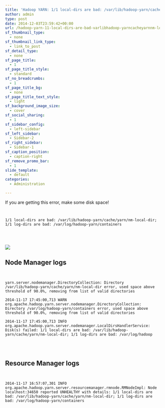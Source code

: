 ```yaml
---
title: 'Hadoop YARN: 1/1 local-dirs are bad: /var/lib/hadoop-yarn/cache/yarn/nm-local-dir; 1/1 log-dirs are bad: /var/log/hadoop-yarn/containers'
author: admin
type: post
date: 2014-12-03T23:59:42+00:00
url: /hadoop-yarn-11-local-dirs-are-bad-varlibhadoop-yarncacheyarnnm-local-dir-11-log-dirs-are-bad-varloghadoop-yarncontainers/
sf_thumbnail_type:
  - none
sf_thumbnail_link_type:
  - link_to_post
sf_detail_type:
  - none
sf_page_title:
  - 1
sf_page_title_style:
  - standard
sf_no_breadcrumbs:
  - 1
sf_page_title_bg:
  - none
sf_page_title_text_style:
  - light
sf_background_image_size:
  - cover
sf_social_sharing:
  - 1
sf_sidebar_config:
  - left-sidebar
sf_left_sidebar:
  - Sidebar-2
sf_right_sidebar:
  - Sidebar-1
sf_caption_position:
  - caption-right
sf_remove_promo_bar:
  - 1
slide_template:
  - default
categories:
  - Administration

---
```

If you are getting this error, make some disk space!

<pre><code class="bash">
  
1/1 local-dirs are bad: /var/lib/hadoop-yarn/cache/yarn/nm-local-dir; 1/1 log-dirs are bad: /var/log/hadoop-yarn/containers

</code></pre>

&nbsp;

[<img src="https://cdn.gethue.com/uploads/2014/12/yarn-rm-unhealty-1024x331.png" />][1]

## Node Manager logs

<pre><code class="bash">

yarn.server.nodemanager.DirectoryCollection: Directory /var/lib/hadoop-yarn/cache/yarn/nm-local-dir error, used space above threshold of 90.0%, removing from list of valid directories
  
2014-11-17 17:45:00,713 WARN org.apache.hadoop.yarn.server.nodemanager.DirectoryCollection: Directory /var/log/hadoop-yarn/containers error, used space above threshold of 90.0%, removing from list of valid directories
  
2014-11-17 17:45:00,713 INFO org.apache.hadoop.yarn.server.nodemanager.LocalDirsHandlerService: Disk(s) failed: 1/1 local-dirs are bad: /var/lib/hadoop-yarn/cache/yarn/nm-local-dir; 1/1 log-dirs are bad: /var/log/hadoop

</code></pre>

&nbsp;

## Resource Manager logs

<pre><code class="bash">
  
2014-11-17 16:57:07,301 INFO org.apache.hadoop.yarn.server.resourcemanager.rmnode.RMNodeImpl: Node localhost:34650 reported UNHEALTHY with details: 1/1 local-dirs are bad: /var/lib/hadoop-yarn/cache/yarn/nm-local-dir; 1/1 log-dirs are bad: /var/log/hadoop-yarn/containers

</code></pre>

&nbsp;

 [1]: https://cdn.gethue.com/uploads/2014/12/yarn-rm-unhealty.png